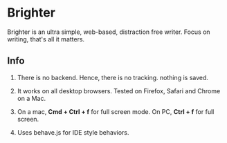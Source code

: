# Brighter

Brighter is an ultra simple, web-based, distraction free writer. Focus on writing, that's all it matters.


## Info

1. There is no backend. Hence, there is no tracking. nothing is saved.

2. It works on all desktop browsers. Tested on Firefox, Safari and Chrome on a Mac.

3. On a mac, **Cmd + Ctrl + f** for full screen mode. On PC, **Ctrl + f** for full screen.

4. Uses behave.js for IDE style behaviors.
